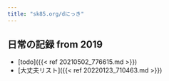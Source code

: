 ```yaml
---
title: "sk85.org/dにっき"
---
```


## 日常の記録 from 2019

- [todo]({{< ref 20210502_776615.md >}})
- [大丈夫リスト]({{< ref 20220123_710463.md >}})

